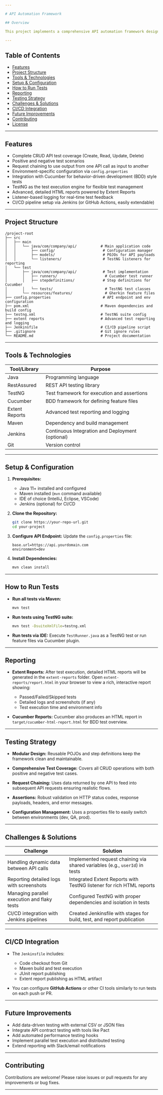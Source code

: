 ```yaml
---

# API Automation Framework

## Overview

This project implements a comprehensive API automation framework designed to validate all critical functionalities of a RESTful API. The framework is built with **Java**, **RestAssured**, **TestNG**, and **Cucumber**, and features advanced reporting using **Extent Reports**. It supports scalable, maintainable, and reusable test automation for CRUD operations with detailed test reports and CI/CD integration.

---
```


## Table of Contents

* [Features](#features)
* [Project Structure](#project-structure)
* [Tools & Technologies](#tools--technologies)
* [Setup & Configuration](#setup--configuration)
* [How to Run Tests](#how-to-run-tests)
* [Reporting](#reporting)
* [Testing Strategy](#testing-strategy)
* [Challenges & Solutions](#challenges--solutions)
* [CI/CD Integration](#cicd-integration)
* [Future Improvements](#future-improvements)
* [Contributing](#contributing)
* [License](#license)

---

## Features

* Complete CRUD API test coverage (Create, Read, Update, Delete)
* Positive and negative test scenarios
* Request chaining to use output from one API call as input to another
* Environment-specific configuration via `config.properties`
* Integration with Cucumber for behavior-driven development (BDD) style tests
* TestNG as the test execution engine for flexible test management
* Advanced, detailed HTML reports powered by Extent Reports
* Listener-based logging for real-time test feedback
* CI/CD pipeline setup via Jenkins (or GitHub Actions, easily extendable)

---

## Project Structure

```
/project-root
├── src
│   ├── main
│   │   └── java/com/company/api/           # Main application code
│   │       ├── config/                      # Configuration manager
│   │       ├── models/                      # POJOs for API payloads
│   │       └── listeners/                   # TestNG listeners for reporting
│   └── test
│       ├── java/com/company/api/            # Test implementation
│       │   ├── runners/                      # Cucumber test runner
│       │   ├── stepdefinitions/             # Step definitions for Cucumber
│       │   └── tests/                        # TestNG test classes
│       └── resources/features/               # Gherkin feature files
├── config.properties                        # API endpoint and env configuration
├── pom.xml                                 # Maven dependencies and build config
├── testng.xml                              # TestNG suite config
├── extent reports                          # Advanced test reporting and logging
├── Jenkinsfile                             # CI/CD pipeline script
├── .gitignore                              # Git ignore rules
└── README.md                               # Project documentation
```

---

## Tools & Technologies

| Tool/Library   | Purpose                                          |
| -------------- | ------------------------------------------------ |
| Java           | Programming language                             |
| RestAssured    | REST API testing library                         |
| TestNG         | Test framework for execution and assertions      |
| Cucumber       | BDD framework for defining feature files         |
| Extent Reports | Advanced test reporting and logging              |
| Maven          | Dependency and build management                  |
| Jenkins        | Continuous Integration and Deployment (optional) |
| Git            | Version control                                  |

---

## Setup & Configuration

1. **Prerequisites:**

   * Java 11+ installed and configured
   * Maven installed (`mvn` command available)
   * IDE of choice (IntelliJ, Eclipse, VSCode)
   * Jenkins (optional) for CI/CD

2. **Clone the Repository:**

   ```bash
   git clone https://your-repo-url.git
   cd your-project
   ```

3. **Configure API Endpoint:**
   Update the `config.properties` file:

   ```properties
   base.url=https://api.yourdomain.com
   environment=dev
   ```

4. **Install Dependencies:**

   ```bash
   mvn clean install
   ```

---

## How to Run Tests

* **Run all tests via Maven:**

  ```bash
  mvn test
  ```

* **Run tests using TestNG suite:**

  ```bash
  mvn test -DsuiteXmlFile=testng.xml
  ```

* **Run tests via IDE:**
  Execute `TestRunner.java` as a TestNG test or run feature files via Cucumber plugin.

---

## Reporting

* **Extent Reports:**
  After test execution, detailed HTML reports will be generated in the `extent-reports` folder.
  Open `extent-reports/report.html` in your browser to view a rich, interactive report showing:

  * Passed/Failed/Skipped tests
  * Detailed logs and screenshots (if any)
  * Test execution time and environment info

* **Cucumber Reports:**
  Cucumber also produces an HTML report in `target/cucumber-html-report.html` for BDD test overview.

---

## Testing Strategy

* **Modular Design:**
  Reusable POJOs and step definitions keep the framework clean and maintainable.

* **Comprehensive Test Coverage:**
  Covers all CRUD operations with both positive and negative test cases.

* **Request Chaining:**
  Uses data returned by one API to feed into subsequent API requests ensuring realistic flows.

* **Assertions:**
  Robust validation on HTTP status codes, response payloads, headers, and error messages.

* **Configuration Management:**
  Uses a properties file to easily switch between environments (dev, QA, prod).

---

## Challenges & Solutions

| Challenge                                   | Solution                                                                    |
| ------------------------------------------- | --------------------------------------------------------------------------- |
| Handling dynamic data between API calls     | Implemented request chaining via shared variables (e.g., `userId`) in tests |
| Reporting detailed logs with screenshots    | Integrated Extent Reports with TestNG listener for rich HTML reports        |
| Managing parallel execution and flaky tests | Configured TestNG with proper dependencies and isolation in tests           |
| CI/CD integration with Jenkins pipelines    | Created Jenkinsfile with stages for build, test, and report publication     |

---

## CI/CD Integration

* The `Jenkinsfile` includes:

  * Code checkout from Git
  * Maven build and test execution
  * JUnit report publishing
  * Extent report publishing as HTML artifact

* You can configure **GitHub Actions** or other CI tools similarly to run tests on each push or PR.

---

## Future Improvements

* Add data-driven testing with external CSV or JSON files
* Integrate API contract testing with tools like Pact
* Add automated performance testing hooks
* Implement parallel test execution and distributed testing
* Extend reporting with Slack/email notifications

---

## Contributing

Contributions are welcome! Please raise issues or pull requests for any improvements or bug fixes.

---

